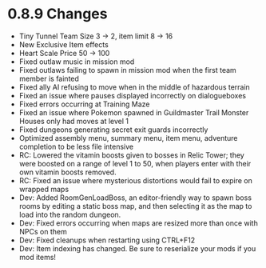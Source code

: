 # 0.8.9 Changes #

* Tiny Tunnel Team Size 3 -> 2, item limit 8 -> 16
* New Exclusive Item effects
* Heart Scale Price 50 -> 100
* Fixed outlaw music in mission mod
* Fixed outlaws failing to spawn in mission mod when the first team member is fainted
* Fixed ally AI refusing to move when in the middle of hazardous terrain
* Fixed an issue where pauses displayed incorrectly on dialogueboxes
* Fixed errors occurring at Training Maze
* Fixed an issue where Pokemon spawned in Guildmaster Trail Monster Houses only had moves at level 1
* Fixed dungeons generating secret exit guards incorrectly
* Optimized assembly menu, summary menu, item menu, adventure completion to be less file intensive
* RC: Lowered the vitamin boosts given to bosses in Relic Tower; they were boosted on a range of level 1 to 50, when players enter with their own vitamin boosts removed.
* RC: Fixed an issue where mysterious distortions would fail to expire on wrapped maps
* Dev: Added RoomGenLoadBoss, an editor-friendly way to spawn boss rooms by editing a static boss map, and then selecting it as the map to load into the random dungeon.
* Dev: Fixed errors occurring when maps are resized more than once with NPCs on them
* Dev: Fixed cleanups when restarting using CTRL+F12
* Dev: Item indexing has changed.  Be sure to reserialize your mods if you mod items!